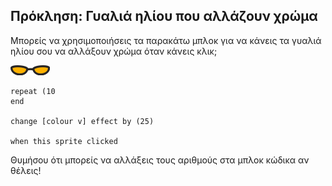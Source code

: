## Πρόκληση: Γυαλιά ηλίου που αλλάζουν χρώμα
Μπορείς να χρησιμοποιήσεις τα παρακάτω μπλοκ για να κάνεις τα γυαλιά ηλίου σου να αλλάξουν χρώμα όταν κάνεις κλικ;

![αντικείμενο γυαλιά ηλίου](images/sunglasses-sprite.png)

```blocks3
repeat (10
end

change [colour v] effect by (25)

when this sprite clicked
```

Θυμήσου ότι μπορείς να αλλάξεις τους αριθμούς στα μπλοκ κώδικα αν θέλεις!

